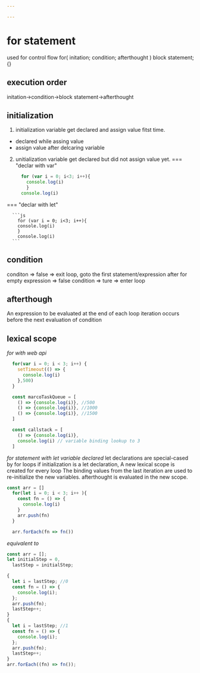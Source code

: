 ```yaml
---

---
```

# for statement

used for control flow
for(
  initation; 
  condition; 
  afterthought
  )
  block statement;
  {}

## execution order
initation->condition->block statement->afterthought

## initialization
1. initialization
variable get declared and assign value fitst time.
  - declared while assing value
  - assign value after delcaring variable
2. unitialization
variable get declared but did not assign value yet.
=== "declar with var"

    ```js
      for (var i = 0; i<3; i++){
        console.log(i)
        }
      console.log(i)
    ```

=== "declar with let"

      ```js
        for (var i = 0; i<3; i++){
        console.log(i)
        }
        console.log(i)
      ```
## condition
conditon => false => exit loop, goto the first statement/expression after for
  empty expression => false 
condition => ture => enter loop


## afterthough
  An expression to be evaluated at the end of each loop iteration
   occurs before the next evaluation of condition



## lexical scope
_for with web api_

```js
  for(var i = 0; i < 3; i++) {
    setTimeout(() => {
      console.log(i)
    },500)
  }

```

```js
  const marcoTaskQueue = [
    () => {console.log(i)}, //500
    () => {console.log(i)}, //1000
    () => {console.log(i)}, //1500
  ]

  const callstack = [
    () => {console.log(i)},
    console.log(i) // variable binding lookup to 3
  ]
```

_for statement with let variable declared_
let declarations are special-cased by for loops 
if initialization is a let declaration,
A new lexical scope is created for every loop
The binding values from the last iteration are used to re-initialize the new variables.
afterthought is evaluated in the new scope.

```js
const arr = []
  for(let i = 0; i < 3; i++ ){
    const fn = () => {
      console.log(i)
    }
    arr.push(fn)
  } 

  arr.forEach(fn => fn())

```
_equivalent to_

```js
const arr = [];
let initialStep = 0,
  lastStep = initialStep;

{
  let i = lastStep; //0
  const fn = () => {
    console.log(i);
  };
  arr.push(fn);
  lastStep++;
}
{
  let i = lastStep; //1
  const fn = () => {
    console.log(i);
  };
  arr.push(fn);
  lastStep++;
}
arr.forEach((fn) => fn());

```